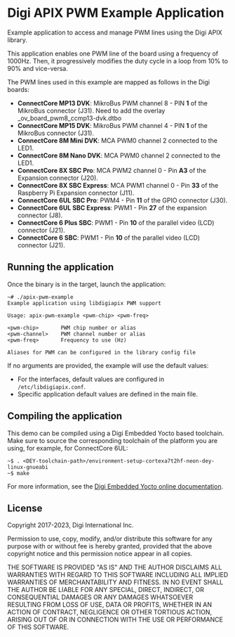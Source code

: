 Digi APIX PWM Example Application
===================================

Example application to access and manage PWM lines using the Digi APIX library.

This application enables one PWM line of the board using a frequency of 1000Hz.
Then, it progressively modifies the duty cycle in a loop from 10% to 90% and
vice-versa.

The PWM lines used in this example are mapped as follows in the Digi boards:

 - **ConnectCore MP13 DVK**: MikroBus PWM channel 8 - PIN **1** of the MikroBus connector (J31). Need to add the overlay _ov_board_pwm8_ccmp13-dvk.dtbo
 - **ConnectCore MP15 DVK**: MikroBus PWM channel 4 - PIN **1** of the MikroBus connector (J31).
 - **ConnectCore 8M Mini DVK**: MCA PWM0 channel 2 connected to the LED1.
 - **ConnectCore 8M Nano DVK**: MCA PWM0 channel 2 connected to the LED1.
 - **ConnectCore 8X SBC Pro**: MCA PWM2 channel 0 - Pin **A3** of the Expansion connector (J20).
 - **ConnectCore 8X SBC Express**: MCA PWM1 channel 0 - Pin **33** of the Raspberry Pi Expansion connector (J11).
 - **ConnectCore 6UL SBC Pro**: PWM4 - Pin **11** of the GPIO connector (J30).
 - **ConnectCore 6UL SBC Express**: PWM1 - Pin **27** of the expansion connector (J8).
 - **ConnectCore 6 Plus SBC**: PWM1 - Pin **10** of the parallel video (LCD) connector (J21).
 - **ConnectCore 6 SBC**: PWM1 - Pin **10** of the parallel video (LCD) connector (J21).

Running the application
-----------------------
Once the binary is in the target, launch the application:

```
~# ./apix-pwm-example
Example application using libdigiapix PWM support

Usage: apix-pwm-example <pwm-chip> <pwm-freq>

<pwm-chip>       PWM chip number or alias
<pwm-channel>    PWM channel number or alias
<pwm-freq>       Frequency to use (Hz)

Aliases for PWM can be configured in the library config file
```

If no arguments are provided, the example will use the default values:
 - For the interfaces, default values are configured in `/etc/libdigiapix.conf`.
 - Specific application default values are defined in the main file.

Compiling the application
-------------------------
This demo can be compiled using a Digi Embedded Yocto based toolchain. Make
sure to source the corresponding toolchain of the platform you are using,
for example, for ConnectCore 6UL:

```
~$ . <DEY-toolchain-path>/environment-setup-cortexa7t2hf-neon-dey-linux-gnueabi
~$ make
```

For more information, see the [Digi Embedded Yocto online documentation](https://github.com/digi-embedded/meta-digi).

License
-------
Copyright 2017-2023, Digi International Inc.

Permission to use, copy, modify, and/or distribute this software for any purpose
with or without fee is hereby granted, provided that the above copyright notice
and this permission notice appear in all copies.

THE SOFTWARE IS PROVIDED "AS IS" AND THE AUTHOR DISCLAIMS ALL WARRANTIES WITH
REGARD TO THIS SOFTWARE INCLUDING ALL IMPLIED WARRANTIES OF MERCHANTABILITY AND
FITNESS. IN NO EVENT SHALL THE AUTHOR BE LIABLE FOR ANY SPECIAL, DIRECT,
INDIRECT, OR CONSEQUENTIAL DAMAGES OR ANY DAMAGES WHATSOEVER RESULTING FROM LOSS
OF USE, DATA OR PROFITS, WHETHER IN AN ACTION OF CONTRACT, NEGLIGENCE OR OTHER
TORTIOUS ACTION, ARISING OUT OF OR IN CONNECTION WITH THE USE OR PERFORMANCE OF
THIS SOFTWARE.
